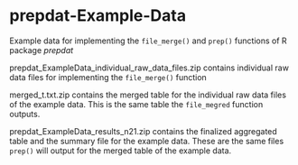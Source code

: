 # prepdat-Example-Data
Example data for implementing the `file_merge()` and `prep()` functions of R package *prepdat*

prepdat_ExampleData_individual_raw_data_files.zip contains individual raw data files for implementing the `file_merge()` function

merged_t.txt.zip contains the merged table for the individual raw data files of the example data. This is the same table the `file_megred` function outputs. 

prepdat_ExampleData_results_n21.zip contains the finalized aggregated table and the summary file for the example data. These are the same files `prep()` will output for the merged table of the example data.


 
